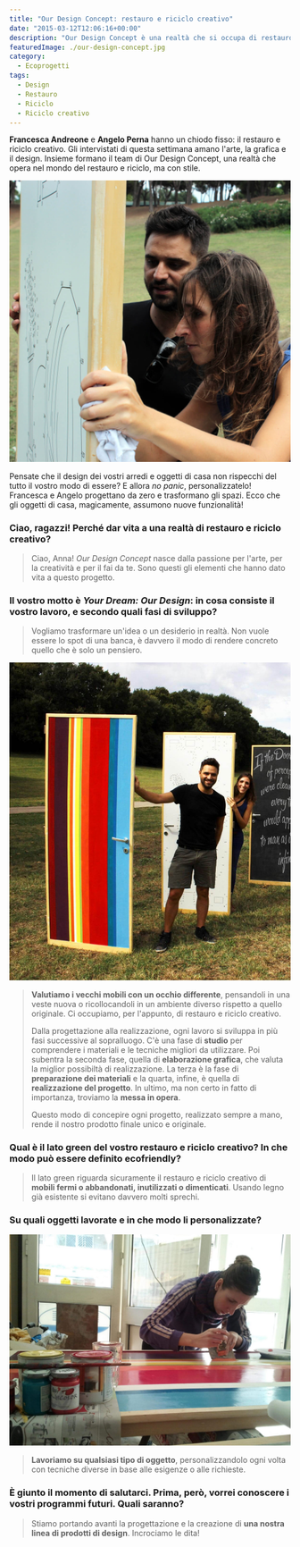 ```yaml
---
title: "Our Design Concept: restauro e riciclo creativo"
date: "2015-03-12T12:06:16+00:00"
description: "Our Design Concept è una realtà che si occupa di restauro e riciclo creativo. Francesca e Angelo progettano e trasformano gli spazi grazie a un nuovo sguardo."
featuredImage: ./our-design-concept.jpg
category:
  - Ecoprogetti
tags:
  - Design
  - Restauro
  - Riciclo
  - Riciclo creativo
---
```


**Francesca Andreone** e **Angelo Perna** hanno un chiodo fisso: il restauro e riciclo creativo.
Gli intervistati di questa settimana amano l'arte, la grafica e il design. Insieme formano il team di Our Design Concept, una realtà che opera nel mondo del restauro e riciclo, ma con stile.

![Angelo e Francesca](./angelo-francesca.jpg)

Pensate che il design dei vostri arredi e oggetti di casa non rispecchi del tutto il vostro modo di essere? E allora _no panic_, personalizzatelo!
Francesca e Angelo progettano da zero e trasformano gli spazi. Ecco che gli oggetti di casa, magicamente, assumono nuove funzionalità!

### Ciao, ragazzi! Perché dar vita a una realtà di restauro e riciclo creativo?

> Ciao, Anna! _Our Design Concept_ nasce dalla passione per l'arte, per la creatività e per il fai da te. Sono questi gli elementi che hanno dato vita a questo progetto.

### Il vostro motto è _Your Dream: Our Design_: in cosa consiste il vostro lavoro, e secondo quali fasi di sviluppo?

> Vogliamo trasformare un'idea o un desiderio in realtà. Non vuole essere lo spot di una banca, è davvero il modo di rendere concreto quello che è solo un pensiero.

![Our Design Concept](./our-design-concept-1.jpg)

> **Valutiamo i vecchi mobili con un occhio differente**, pensandoli in una veste nuova o ricollocandoli in un ambiente diverso rispetto a quello originale. Ci occupiamo, per l'appunto, di restauro e riciclo creativo.
>
> Dalla progettazione alla realizzazione, ogni lavoro si sviluppa in più fasi successive al sopralluogo. C'è una fase di **studio** per comprendere i materiali e le tecniche migliori da utilizzare. Poi subentra la seconda fase, quella di **elaborazione grafica**, che valuta la miglior possibiltà di realizzazione. La terza è la fase di **preparazione dei materiali** e la quarta, infine, è quella di **realizzazione del progetto**. In ultimo, ma non certo in fatto di importanza, troviamo la **messa in opera**.
>
> Questo modo di concepire ogni progetto, realizzato sempre a mano, rende il nostro prodotto finale unico e originale.

### Qual è il lato green del vostro restauro e riciclo creativo? In che modo può essere definito ecofriendly?

> Il lato green riguarda sicuramente il restauro e riciclo creativo di **mobili fermi o abbandonati, inutilizzati o dimenticati**. Usando legno già esistente si evitano davvero molti sprechi.

### Su quali oggetti lavorate e in che modo li personalizzate?

![Our Design Concept](./our-design-concept-2.jpg)

> **Lavoriamo su qualsiasi tipo di oggetto**, personalizzandolo ogni volta con tecniche diverse in base alle esigenze o alle richieste.

### È giunto il momento di salutarci. Prima, però, vorrei conoscere i vostri programmi futuri. Quali saranno?

> Stiamo portando avanti la progettazione e la creazione di **una nostra linea di prodotti di design**. Incrociamo le dita!

